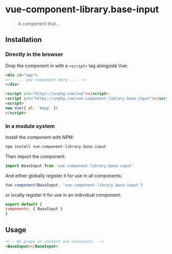 # vue-component-library.base-input

> A component that...

## Installation

### Directly in the browser

Drop the component in with a `<script>` tag alongside Vue:

```html
<div id="app">
<!-- ... use component here ... -->
</div>

<script src="https://unpkg.com/vue"></script>
<script src="https://unpkg.com/vue-component-library.base-input"></script>
<script>
new Vue({ el: '#app' })
</script>
```

### In a module system

Install the component with NPM:

```bash
npm install vue-component-library.base-input
```

Then import the component:

```js
import BaseInput from 'vue-component-library.base-input'
```

And either globally register it for use in all components:

```js
Vue.component(BaseInput, 'vue-component-library.base-input')
```

or locally register it for use in an individual component:

```js
export default {
components: { BaseInput }
}
```

## Usage

```html
<!-- No props or content are necessary. -->
<BaseInput></BaseInput>
```
